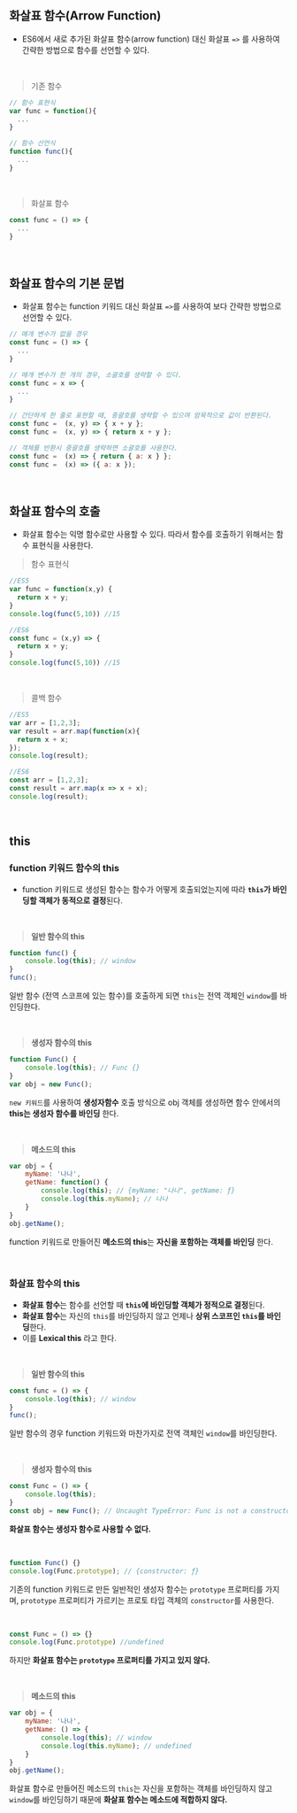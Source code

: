 ##  화살표 함수(Arrow Function)
- ES6에서 새로 추가된 화살표 함수(arrow function) 대신 화살표 ```=>``` 를 사용하여 간략한 방법으로 함수를 선언할 수 있다.

<br>

> 기존 함수 
```javascript
// 함수 표현식
var func = function(){
  ...
}

```

```javascript
// 함수 선언식
function func(){
  ...
}

```
<br>

> 화살표 함수
```javascript
const func = () => {
  ...
}

```

<br>

## 화살표 함수의 기본 문법
- 화살표 함수는 function 키워드 대신 화살표 ```=>```를 사용하여 보다 간략한 방법으로 선언할 수 있다. 

```javascript
// 매개 변수가 없을 경우
const func = () => {
  ...
}

// 매개 변수가 한 개의 경우, 소괄호를 생략할 수 있다.
const func = x => {
  ...
}

// 간단하게 한 줄로 표현할 때, 중괄호를 생략할 수 있으며 암묵적으로 값이 반환된다.
const func =  (x, y) => { x + y };
const func =  (x, y) => { return x + y };

// 객체를 반환시 중괄호를 생략하면 소괄호를 사용한다. 
const func =  (x) => { return { a: x } };
const func =  (x) => ({ a: x });

```

<br> 

## 화살표 함수의 호출
- 화살표 함수는 익명 함수로만 사용할 수 있다. 따라서 함수를 호출하기 위해서는 함수 표현식을 사용한다. 

> 함수 표현식
```javascript
//ES5
var func = function(x,y) {
  return x + y;
}
console.log(func(5,10)) //15

```

```javascript
//ES6
const func = (x,y) => {
  return x + y;
}
console.log(func(5,10)) //15

```

<br>

> 콜백 함수
```javascript
//ES5
var arr = [1,2,3];
var result = arr.map(function(x){
  return x + x;
});
console.log(result);

```

```javascript
//ES6
const arr = [1,2,3];
const result = arr.map(x => x + x);
console.log(result);

```

<br> 

## this

### function 키워드 함수의 this
- function 키워드로 생성된 함수는 함수가 어떻게 호출되었는지에 따라 **```this```가 바인딩할 객체가 동적으로 결정**된다. 

<br>

> **일반 함수의 this**

```javascript
function func() {
    console.log(this); // window
}
func();

```
일반 함수 (전역 스코프에 있는 함수)를 호출하게 되면 ```this```는 전역 객체인 ```window```를 바인딩한다.

<br> 

> **생성자 함수의 this**

```javascript
function Func() {
    console.log(this); // Func {}
}
var obj = new Func();

```
```new 키워드```를 사용하여 **생성자함수** 호출 방식으로 obj 객체를 생성하면 함수 안에서의 **this는 생성자 함수를 바인딩** 한다.

<br>

> **메소드의 this**

```javascript
var obj = {
    myName: '나나',
    getName: function() {
        console.log(this); // {myName: "나나", getName: ƒ}
        console.log(this.myName); // 나나
    }
}
obj.getName();

```
function 키워드로 만들어진 **메소드의 this**는 **자신을 포함하는 객체를 바인딩** 한다.

<br>

### 화살표 함수의 this
- **화살표 함수**는 함수를 선언할 때 **```this```에 바인딩할 객체가 정적으로 결정**된다.
- **화살표 함수**는 자신의 ```this```를 바인딩하지 않고 언제나 **상위 스코프인 ```this```를 바인딩**한다. 
- 이를 **Lexical this** 라고 한다. 

<br>

> **일반 함수의 this**

```javascript
const func = () => {
    console.log(this); // window
}
func();

```
일반 함수의 경우 function 키워드와 마찬가지로 전역 객체인 ```window```를 바인딩한다.

<br> 

> **생성자 함수의 this**

```javascript
const Func = () => {
    console.log(this);
}
const obj = new Func(); // Uncaught TypeError: Func is not a constructor

```
**화살표 함수는 생성자 함수로 사용할 수 없다.**

<br>

```javascript
function Func() {}
console.log(Func.prototype); // {constructor: ƒ}

```
기존의 function 키워드로 만든 일반적인 생성자 함수는 ```prototype``` 프로퍼티를 가지며, ```prototype``` 프로퍼티가 가르키는 프로토 타입 객체의 ```constructor```를 사용한다.

<br>

```javascript
const Func = () => {}
console.log(Func.prototype) //undefined

```
하지만 **화살표 함수는 ```prototype``` 프로퍼티를 가지고 있지 않다.**

<br>

> **메소드의 this**

```javascript
var obj = {
    myName: '나나',
    getName: () => {
        console.log(this); // window
        console.log(this.myName); // undefined
    }
}
obj.getName();

```
화살표 함수로 만들어진 메소드의 ```this```는 자신을 포함하는 객체를 바인딩하지 않고 ```window```를 바인딩하기 때문에 **화살표 함수는 메소드에 적합하지 않다.**


